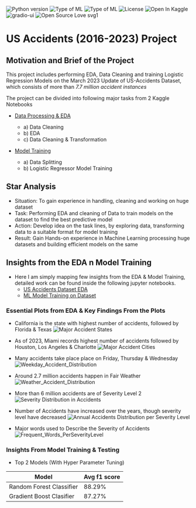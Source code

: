 ![Python version](https://img.shields.io/badge/Python%20version-3.10.10-light)
![Type of ML](https://img.shields.io/badge/Class-Multi--Class--Classification-orange)
![Type of ML](https://img.shields.io/badge/Type%20of%20ML-Logistic%20Regression-red)
![License](https://img.shields.io/badge/License-Public-green)
![Open In Kaggle](https://kaggle.com/static/images/open-in-kaggle.svg)
![gradio-ui](https://img.shields.io/badge/UI-Gradio--UI-brightgreen)
![Open Source Love svg1](https://img.shields.io/badge/%E2%9D%A4%EF%B8%8F-Open%20Source-pink)

# US Accidents (2016-2023) Project 

## Motivation and Brief of the Project
This project includes performing EDA, Data Cleaning and training Logistic Regression Models on the March 2023 Update of US-Accidents Dataset, which consists of more than *7.7 million accident instances*

The project can be divided into following major tasks from 2 Kaggle Notebooks
- [Data Processing & EDA](https://www.kaggle.com/code/yuvrajdhepe/project-4-us-accidents-data-eda)
    - a) Data Cleaning 
    - b) EDA 
    - c) Data Cleaning & Transformation
        
- [Model Training](https://www.kaggle.com/code/yuvrajdhepe/project-4-model-training-on-us-accidents-dataset)
    - a) Data Splitting
    - b) Logistic Regressor Model Training
    
## Star Analysis
- Situation: To gain experience in handling, cleaning and working on huge dataset 
- Task: Performing EDA and cleaning of Data to train models on the dataset to find the best predictive model
- Action: Develop idea on the task lines, by exploring data, transforming data to a suitable format for model training
- Result: Gain Hands-on experience in Machine Learning processing huge datasets and building efficient models on the same

## Insights from the EDA n Model Training
- Here I am simply mapping few insights from the EDA & Model Training, detailed work can be found inside the following jupyter notebooks.
    - [US Accidents Dataset EDA]("./images/project-4-us-accidents-data-processing.ipynb")
    - [ML Model Training on Dataset]("./images/project-4-us-accidents-model-runs.ipynb")
    
### Essential Plots from EDA & Key Findings From the Plots
- California is the state with highest number of accidents, followed by Florida & Texas
![Major Accident States]("./images/Top_15_States_Accidents.png")

- As of 2023, Miami records highest number of accidents followed by Houston, Los Angeles & Charlotte
![Major Accident Cities]("./images/Top_15_Cities_Accidents.png")

- Many accidents take place place on Friday, Thursday & Wednesday
![Weekday_Accident_Distribution]("./images/Weekday_Accident_Distribution.png")

- Around 2.7 million accidents happen in Fair Weather
![Weather_Accident_Distribution]("./images/Weather_Accident_Distribution.png")

- More than 6 million accidents are of Severity Level 2
![Severity Distribution in Accidents]("./images/Num_Accidents_Per_Severity_Level.png")

- Number of Accidents have increased over the years, though severity level have decreased
![Annual Accidents Distribution per Severity Level]("./images/Accidents_Organized_by_Severity_Level_per_Year.png")

- Major words used to Describe the Severity of Accidents
![Frequent_Words_PerSeverityLevel]("./images/Frequent_Words_PerSeverityLevel.png")

### Insights From Model Training & Testing
- Top 2 Models (With Hyper Parameter Tuning)

| Model                     | Avg f1 score|
|---------------------------|-------------|
| Random Forest  Classifier | 88.29%      |
| Gradient Boost Clasifier  | 87.27%      |
